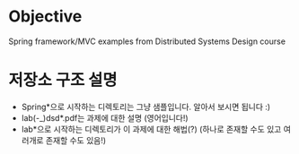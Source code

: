# Objective
Spring framework/MVC examples from Distributed Systems Design course

# 저장소 구조 설명
* Spring\*으로 시작하는 디렉토리는 그냥 샘플입니다. 알아서 보시면 됩니다 :)
* lab(-\_)dsd\*.pdf는 과제에 대한 설명 (영어입니다!)
* lab\*으로 시작하는 디렉토리가 이 과제에 대한 해법(?) (하나로 존재할 수도 있고 여러개로 존재할 수도 있음!)

